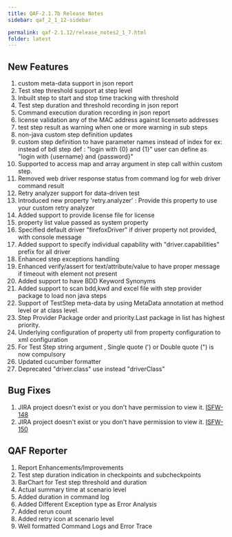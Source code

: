 ```yaml
---
title: QAF-2.1.7b Release Notes
sidebar: qaf_2_1_12-sidebar

permalink: qaf-2.1.12/release_notes2_1_7.html
folder: latest
---
```


## New Features

1. custom meta-data support in json report
2. Test step threshold support at step level
3. Inbuilt step to start and stop time tracking with threshold
4. Test step duration and threshold recording in json report
5. Command execution duration recording in json report
6. license validation any of the MAC address against licenseto addresses
7. test step result as warning when one or more warning in sub steps
8. non-java custom step definition updates
9. custom step definition to have parameter names instead of index
   for ex: instead of bdl step def : "login with {0} and {1}" user can define as "login with {username} and {password}"
10. Supported to access map and array argument in step call within custom step.
11. Removed web driver response status from command log for web driver command result
12. Retry analyzer support for data-driven test
13. Introduced new property 'retry.analyzer' : Provide this property to use your custom retry analyzer
14. Added support to provide license file for license
15. property list value passed as system property
16. Specified default driver "firefoxDriver" if driver property not provided, with console message
17. Added support to specify individual capability with "driver.capabilities" prefix for all driver
18. Enhanced step exceptions handling
19. Enhanced verify/assert for text/attribute/value to have proper message if timeout with element not present
20. Added support to have BDD Keyword Synonyms
21. Added support to scan bdd,kwd and excel file with step provider package to load non java steps
22. Support of TestStep meta-data by using MetaData annotation at method level or at class level.
23. Step Provider Package order and priority.Last package in list has highest priority.
24. Underlying configuration of property util from property configuration to xml configuration
25. For Test Step string argument , Single quote (') or Double quote (") is now compulsory
26. Updated cucumber formatter
27. Deprecated "driver.class" use instead "driverClass"
 
## Bug Fixes
 
1. JIRA project doesn't exist or you don't have permission to view it. [ISFW-148](https://jira.infostretch.com/browse/ISFW-148)
2. JIRA project doesn't exist or you don't have permission to view it. [ISFW-150](https://jira.infostretch.com/browse/ISFW-150)

## QAF Reporter

1. Report Enhancements/Improvements
2. Test step duration indication in checkpoints and subcheckpoints
3. BarChart for Test step threshold and duration
4. Actual summary time at scenario level
5. Added duration in command log
6. Added Different Exception type as Error Analysis
7. Added rerun count
8. Added retry icon at scenario level
9. Well formatted Command Logs and Error Trace